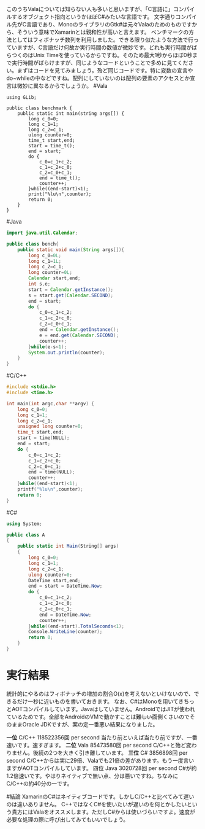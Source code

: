 このうちValaについては知らない人も多いと思いますが、「C言語に」コンパイルするオブジェクト指向というかほぼC#みたいな言語です。
文字通りコンパイル先がC言語であり、MonoのライブラリのGtk#は元々Valaのためのものですから、そういう意味でXamarinとは親和性が高いと言えます。
ベンチマークの方法としてはフィボナッチ数列を利用しました。できる限り似たような方法で行っていますが、C言語だけ何故か実行時間の数値が微妙です。どれも実行時間がばらつくのはUnix Timeを使っているからですね。そのため最大1秒からほぼ0秒まで実行時間がばらけますが、同じようなコードということで多めに見てください。まずはコードを見てみましょう。殆ど同じコードです。特に変数の宣言やdo~whileの中などですね。配列にしていないのは配列の要素のアクセスとか宣言は微妙に異なるからでしょうか。
#Vala

```bench.vala
using GLib;

public class benchmark {
    public static int main(string args[]) {
        long c_0=0;
        long c_1=1;
        long c_2=c_1;
        ulong counter=0;
        time_t start,end;
        start = time_t();
        end = start;
        do {
            c_0=c_1+c_2;
            c_1=c_2+c_0;
            c_2=c_0+c_1;
            end = time_t();
            counter++;
        }while((end-start)<1);
        print("%lu\n",counter);
        return 0;
    }
}
```
#Java

```bench.java
import java.util.Calendar;

public class bench{
    public static void main(String args[]){
        long c_0=0L;
        long c_1=1L;
        long c_2=c_1;
        long counter=0L;
        Calendar start,end;
        int s,e;
        start = Calendar.getInstance();
        s = start.get(Calendar.SECOND);
        end = start;
        do {
            c_0=c_1+c_2;
            c_1=c_2+c_0;
            c_2=c_0+c_1;
            end = Calendar.getInstance();
            e = end.get(Calendar.SECOND);
            counter++;
        }while(e-s<1);
        System.out.println(counter);
    }
}
```
#C/C++

```bench.c
#include <stdio.h>
#include <time.h>

int main(int argc,char **argv) {
    long c_0=0;
    long c_1=1;
    long c_2=c_1;
    unsigned long counter=0;
    time_t start,end;
    start = time(NULL);
    end = start;
    do {
        c_0=c_1+c_2;
        c_1=c_2+c_0;
        c_2=c_0+c_1;
        end = time(NULL);
        counter++;
    }while((end-start)<1);
    printf("%lu\n",counter);
    return 0;
}
```
#<no>C#</no>

```bench.cs
using System;

public class A
{
    public static int Main(String[] args)
    {
        long c_0=0;
        long c_1=1;
        long c_2=c_1;
        ulong counter=0;
        DateTime start,end;
        end = start = DateTime.Now;
        do {
            c_0=c_1+c_2;
            c_1=c_2+c_0;
            c_2=c_0+c_1;
            end = DateTime.Now;
            counter++;
        }while((end-start).TotalSeconds<1);
        Console.WriteLine(counter);
        return 0;
    }
}
```

# 実行結果
統計的にやるのはフィボナッチの増加の割合O(x)を考えないといけないので、できるだけ一秒に近いものを書いておきます。
なお、C#はMonoを用いてきちっとAOTコンパイルしています。Javaはしていません。AndroidではJITが使われているためです。全部をAndroidのVMで動かすことは~~難しい~~面倒くさいのでそのままOracle JDKですが、案の定一番悪い結果になりました。


**一位**
C/C++
118522356回 per second
当たり前といえば当たり前ですが、一番速いです。速すぎます。
**二位**
Vala
85473580回 per second
C/C++と殆ど変わりません。後続の2つを大きく引き離しています。
**三位**
C#
3856898回 per second
C/C++からは実に29倍、Valaでも21倍の差があります。もう一度言いますがAOTコンパイルしています。
四位
Java
3020728回 per second
C#が約1.2倍速いです。やはりネイティブで無い点、分は悪いですね。ちなみにC/C++の約40分の一です。

#結論
XamarinのC#はネイティブコードです。しかしC/C++と比べてみて遅いのは違いありません。
C++ではなくC#を使いたいが遅いのを何とかしたいという貴方にはValaをオススメします。ただしC#からは使いづらいですよ。速度が必要な処理の際に呼び出してみてもいいでしょう。
